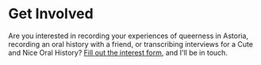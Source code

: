 # Get Involved

Are you interested in recording your experiences of queerness in Astoria, recording an oral history with a friend, or transcribing interviews for a Cute and Nice Oral History? [Fill out the interest form](https://forms.gle/3PP6jGKGgpAcTTLfA), and I'll be in touch.
